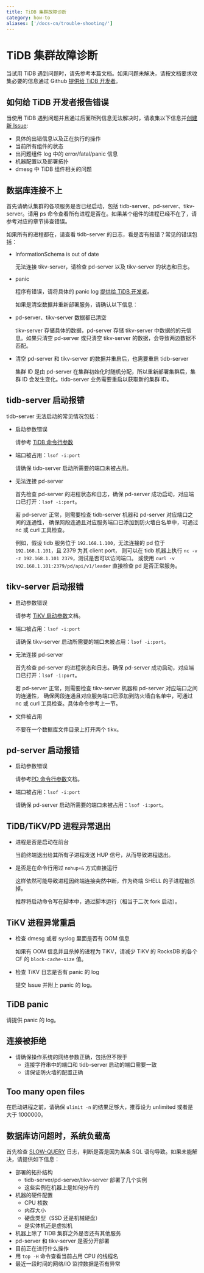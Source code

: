 ```yaml
---
title: TiDB 集群故障诊断
category: how-to
aliases: ['/docs-cn/trouble-shooting/']
---
```


# TiDB 集群故障诊断

当试用 TiDB 遇到问题时，请先参考本篇文档。如果问题未解决，请按文档要求收集必要的信息通过 Github [提供给 TiDB 开发者](https://github.com/pingcap/tidb/issues/new/choose)。

## 如何给 TiDB 开发者报告错误

当使用 TiDB 遇到问题并且通过后面所列信息无法解决时，请收集以下信息并[创建新 Issue](https://github.com/pingcap/tidb/issues/new/choose):

+ 具体的出错信息以及正在执行的操作
+ 当前所有组件的状态
+ 出问题组件 log 中的 error/fatal/panic 信息
+ 机器配置以及部署拓扑
+ dmesg 中 TiDB 组件相关的问题

## 数据库连接不上

首先请确认集群的各项服务是否已经启动，包括 tidb-server、pd-server、tikv-server。请用 ps 命令查看所有进程是否在。如果某个组件的进程已经不在了，请参考对应的章节排查错误。

如果所有的进程都在，请查看 tidb-server 的日志，看是否有报错？常见的错误包括：

+ InformationSchema is out of date

    无法连接 tikv-server，请检查 pd-server 以及 tikv-server 的状态和日志。

+ panic

    程序有错误，请将具体的 panic log [提供给 TiDB 开发者](https://github.com/pingcap/tidb/issues/new/choose)。

    如果是清空数据并重新部署服务，请确认以下信息：

+ pd-server、tikv-server 数据都已清空

    tikv-server 存储具体的数据，pd-server 存储 tikv-server 中数据的的元信息。如果只清空 pd-server 或只清空 tikv-server 的数据，会导致两边数据不匹配。

+ 清空 pd-server 和 tikv-server 的数据并重启后，也需要重启 tidb-server

    集群 ID 是由 pd-server 在集群初始化时随机分配，所以重新部署集群后，集群 ID 会发生变化。tidb-server 业务需要重启以获取新的集群 ID。

## tidb-server 启动报错

tidb-server 无法启动的常见情况包括：

+ 启动参数错误

    请参考 [TiDB 命令行参数](/v3.0/reference/configuration/tidb-server/configuration.md)

+ 端口被占用：`lsof -i:port`

    请确保 tidb-server 启动所需要的端口未被占用。

+ 无法连接 pd-server

    首先检查 pd-server 的进程状态和日志，确保 pd-server 成功启动，对应端口已打开：`lsof -i:port`。

    若 pd-server 正常，则需要检查 tidb-server 机器和 pd-server 对应端口之间的连通性，
    确保网段连通且对应服务端口已添加到防火墙白名单中，可通过 nc 或 curl 工具检查。

    例如，假设 tidb 服务位于 `192.168.1.100`，无法连接的 pd 位于 `192.168.1.101`，且 2379 为其 client port，
    则可以在 tidb 机器上执行 `nc -v -z 192.168.1.101 2379`，测试是否可以访问端口。
    或使用 `curl -v 192.168.1.101:2379/pd/api/v1/leader` 直接检查 pd 是否正常服务。

## tikv-server 启动报错

+ 启动参数错误

    请参考 [TiKV 启动参数](/v3.0/reference/configuration/tikv-server/configuration.md)文档。

+ 端口被占用：`lsof -i:port`

    请确保 tikv-server 启动所需要的端口未被占用：`lsof -i:port`。
+ 无法连接 pd-server

    首先检查 pd-server 的进程状态和日志。确保 pd-server 成功启动，对应端口已打开：`lsof -i:port`。

    若 pd-server 正常，则需要检查 tikv-server 机器和 pd-server 对应端口之间的连通性，
    确保网段连通且对应服务端口已添加到防火墙白名单中，可通过 nc 或 curl 工具检查。具体命令参考上一节。

+ 文件被占用

    不要在一个数据库文件目录上打开两个 tikv。

## pd-server 启动报错

+ 启动参数错误

    请参考[PD 命令行参数](/v3.0/reference/configuration/pd-server/configuration.md)文档。

+ 端口被占用：`lsof -i:port`

    请确保 pd-server 启动所需要的端口未被占用：`lsof -i:port`。

## TiDB/TiKV/PD 进程异常退出

+ 进程是否是启动在前台

    当前终端退出给其所有子进程发送 HUP 信号，从而导致进程退出。

+ 是否是在命令行用过 `nohup+&` 方式直接运行

    这样依然可能导致进程因终端连接突然中断，作为终端 SHELL 的子进程被杀掉。

    推荐将启动命令写在脚本中，通过脚本运行（相当于二次 fork 启动）。

## TiKV 进程异常重启

+ 检查 dmesg 或者 syslog 里面是否有 OOM 信息

    如果有 OOM 信息并且杀掉的进程为 TiKV，请减少 TiKV 的 RocksDB 的各个 CF 的 `block-cache-size` 值。

+ 检查 TiKV 日志是否有 panic 的 log

    提交 Issue 并附上 panic 的 log。

## TiDB panic

请提供 panic 的 log。

## 连接被拒绝

+ 请确保操作系统的网络参数正确，包括但不限于
    - 连接字符串中的端口和 tidb-server 启动的端口需要一致
    - 请保证防火墙的配置正确

## Too many open files

在启动进程之前，请确保 `ulimit -n` 的结果足够大，推荐设为 unlimited 或者是大于 1000000。

## 数据库访问超时，系统负载高

首先检查 [SLOW-QUERY](/v3.0/how-to/maintain/identify-slow-queries.md) 日志，判断是否是因为某条 SQL 语句导致。如果未能解决，请提供如下信息：

+ 部署的拓扑结构
    - tidb-server/pd-server/tikv-server 部署了几个实例
    - 这些实例在机器上是如何分布的
+ 机器的硬件配置
    - CPU 核数
    - 内存大小
    - 硬盘类型（SSD 还是机械硬盘）
    - 是实体机还是虚拟机
+ 机器上除了 TiDB 集群之外是否还有其他服务
+ pd-server 和 tikv-server 是否分开部署
+ 目前正在进行什么操作
+ 用 `top -H` 命令查看当前占用 CPU 的线程名
+ 最近一段时间的网络/IO 监控数据是否有异常
